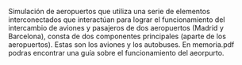 Simulación de aeropuertos que utiliza una serie de elementos interconectados que interactúan para lograr el funcionamiento del intercambio de aviones y pasajeros de dos 
aeropuertos (Madrid y Barcelona), consta de dos componentes principales (aparte de los aeropuertos). Estas son los aviones y los autobuses.
En memoria.pdf podras encontrar una guía sobre el funcionamiento del aeorpurto.

